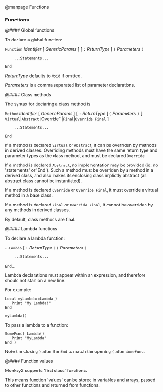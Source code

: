 
@manpage Functions

### Functions

@#### Global functions

To declare a global function:

`Function` _Identifier_ [ _GenericParams_ ] [ `:` _ReturnType_ ] `(` _Parameters_ `)`
```
	...Statements...
```
`End`

_ReturnType_ defaults to `Void` if omitted.

_Parameters_ is a comma separated list of parameter declarations.


@#### Class methods

The syntax for declaring a class method is:

`Method` _Identifier_ [ _GenericParams_ ] [ `:` _ReturnType_ ] `(` _Parameters_ `)` [ `Virtual`|`Abstract|`Override``|`Final`|`Override Final` ]
```
	...Statements...
```
`End`

If a method is declared `Virtual` or `Abstract`, it can be overriden by methods in derived classes. Overriding methods must have the same return type and parameter types as the class method, and must be declared `Override`.

If a method is declared `Abstract`, no implementation may be provided (ie: no 'statements' or 'End'). Such a method must be overriden by a method in a derived class, and also makes its enclosing class implictly abstract (an abstract class cannot be instantiated).

If a method is declared `Override` or `Override Final`, it must override a virtual method in a base class.

If a method is declared `Final` or `Override Final`, it cannot be overriden by any methods in derived classes.

By default, class methods are final.


@#### Lambda functions

To declare a lambda function:

...`Lambda` [ `:` _ReturnType_ `]` `(` _Parameters_ `)`
```
	...Statements...
```
`End`...

Lambda declarations must appear within an expression, and therefore should not start on a new line.

For example:

```
Local myLambda:=Lambda()
   Print "My Lambda!"
End

myLambda()
```

To pass a lambda to a function:

```
SomeFunc( Lambda()
   Print "MyLambda"
End )
```

Note the closing `)` after the `End` to match the opening `(` after `SomeFunc`.


@#### Function values

Monkey2 supports 'first class' functions.

This means function 'values' can be stored in variables and arrays, passed to other functions and returned from functions.
